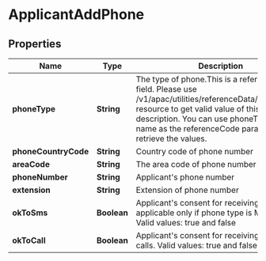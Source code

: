 # ApplicantAddPhone

## Properties
Name | Type | Description | Notes
------------ | ------------- | ------------- | -------------
**phoneType** | **String** | The type of phone.This is a reference data field. Please use /v1/apac/utilities/referenceData/{phoneType} resource to get valid value of this field with description. You can use phoneType field name as the referenceCode parameter to retrieve the values. | 
**phoneCountryCode** | **String** | Country code of phone number | 
**areaCode** | **String** | The area code of phone number |  [optional]
**phoneNumber** | **String** | Applicant&#x27;s phone number | 
**extension** | **String** | Extension of phone number |  [optional]
**okToSms** | **Boolean** | Applicant&#x27;s consent for receiving sms. This is applicable only if phone type is MOBILE. Valid values: true and false |  [optional]
**okToCall** | **Boolean** | Applicant&#x27;s consent for receiving phone calls. Valid values: true and false |  [optional]
